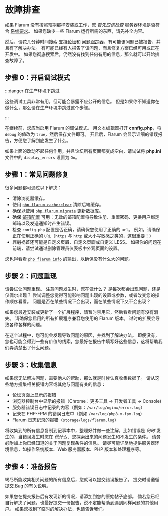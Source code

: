 # 故障排查

如果 Flarum 没有按照预期那样安装或工作，您 *首先应该检查* 服务器环境是否符合 [系统要求](install.md#环境要求)。 如果您缺少一些 Flarum 运行所需的东西，请先补全内容。

然后，请花几分钟时间搜索 [支持论坛](https://discuss.flarum.org/t/support)和 [问题跟踪器](https://github.com/flarum/core/issues)，有可能该问题已被报告，并且有了解决办法。 有可能已经有人报告了该问题，而且修复方案已经可用或正在开发中。 如果您彻底搜索后，仍然没有找到任何有用的信息，那么就可以开始排查故障了。

## 步骤 0：开启调试模式

:::danger 在生产环境下跳过

这些调试工具非常有用，但可能会暴露不应公开的信息。 但是如果你不知道你在做什么，那么请在生产环境中跳过这个步骤。

:::

在继续前，您应当启用 Flarum 的调试模式。 用文本编辑器打开 **config.php**，将 `debug` 的值改为 `true`，然后保存文件即可。 开启后，Flarum 会显示详细的错误报告，方便您了解到底发生了什么。

如果上面的改动不起任何作用，并且论坛所有页面都变成空白，请试试将 **php.ini** 文件中的 `display_errors` 设置为 `On`。

## 步骤 1：常见问题修复

很多问题都可通过以下解决：

* 清除浏览器缓存。
* 使用 [`php flarum cache:clear`](console.md) 清除后端缓存。
* 确保以使用 [`php flarum migrate`](console.md) 更新数据库。
* 确保 [邮箱配置](mail.md) 可用：无效的邮箱配置将导致注册、重置密码、更换用户绑定邮箱以及发送通知时产生错误。
* 检查 `config.php` 配置是否正确，请确保您使用了正确的 `url`。 例如，请确保正在使用正确的 `URL`（`https` 与 `http` 或大小写敏感之类的，这很重要！）
* 罪魁祸首还可能是自定义页眉、自定义页脚或自定义 LESS。 如果你的问题在前端，请尝试通过删除管理员仪表板中外观页面的设置。

您也得看看 [`php flarum info`](console.md) 的输出，以确保没有什么大的问题。

## 步骤 2：问题重现

请尝试让问题重现。 注意问题发生时，您在做什么？ 是每次都会出现问题，还是仅偶尔出现？ 尝试调整您觉得可能影响问题出现的设置或参数，或者改变您的操作顺序看看。 问题是否在某些情况下会出现，而在某些情况下又不会出现？

如果您最近安装或更新了一个扩展程序，请暂时禁用它，然后看看问题有没有消失。 请确保您启用的所有扩展程序兼容您使用的 Flarum 版本。 过时的扩展会导致各种各样的问题。

在这个过程中，您可能会发现导致问题的原因，并找到了解决办法。 即便没有，您也可能会得到一些有价值的线索，您最好在报告中填写好这些信息，这将帮助我们弄清楚出了什么问题。

## 步骤 3：收集信息

如果您无法解决问题，需要他人的帮助，那么就是时候认真收集数据了。 请从这些地方搜集相关报错内容或其他与问题有关的信息：

* 论坛页面上显示的报错
* 浏览器控制台中显示的报错（Chrome：更多工具 -> 开发者工具 -> Console)
* 服务器错误日志中记录的内容（例如：`/var/log/nginx/error.log`）
* 记录在 PHP-FPM 的错误日志中（例如 `/var/log/php8.x-fpm.log`）
* Flarum 日志记录的报错（`storage/logs/flarum.log`）

将收集到的所有信息复制到记事本中，整理好并做一些注解，比如错误是 *何时* 发生的、当错误发生时您在 *做什么*、您探索出来的问题发生和不发生的条件。 请务必附加上你已经知道的关于问题复现条件的信息。 请尽可能详尽地提供服务器环境信息，如操作系统版本、Web 服务器版本、PHP 版本和处理程序等。

## 步骤 4：准备报告

竭尽所能收集相关问题的所有信息后，您就可以提交错误报告了。 提交时请遵循 [提交 Bug](bugs.md) 的有关说明。

如果您在提交报告后有发现新的情况，请添加到您的原始帖子底部。 倘若您已经自行解决了问题，也最好提交一份报告，说不定能帮助到遇到同样问题的其他用户。 如果您找到了临时的解决办法，也请告诉我们。